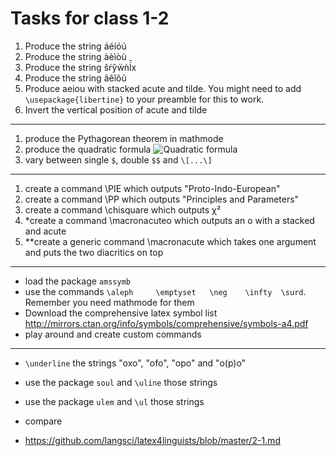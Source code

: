# Tasks for class 1-2

1. Produce the string áéíóú
1. Produce the string àèìòù
1. Produce the string šŕŷẅǹĺ̄x
1. Produce the string ãẽĩõũ
1. Produce aeiou with stacked acute and tilde. You might need to add `\usepackage{libertine}` to your preamble for this to work.
1. Invert the vertical position of acute and tilde

----
1. produce the Pythagorean theorem in mathmode 
1. produce the quadratic formula ![Quadratic formula](https://wikimedia.org/api/rest_v1/media/math/render/svg/391e54182fed02e1b97bdc3edf00ee8732422f1e) 
1. vary between single `$`, double `$$` and `\[...\]`

----
1. create a command \PIE which outputs "Proto-Indo-European"
1. create a command \PP which outputs "Principles and Parameters"
1. create a command \chisquare which outputs χ²
1. *create a command \macronacuteo which outputs an o with a stacked and acute
1. **create a generic command \macronacute which takes one argument and puts the two diacritics on top

----
- load the package `amssymb`
- use the commands `\aleph     \emptyset   \neg    \infty  \surd`. Remember you need mathmode for them
- Download the comprehensive latex symbol list http://mirrors.ctan.org/info/symbols/comprehensive/symbols-a4.pdf
- play around and create custom commands

---- 
- `\underline` the strings "oxo", "ofo", "opo" and "o(p)o"
- use the package `soul` and `\uline` those strings
- use the package `ulem` and `\ul` those strings
- compare


- https://github.com/langsci/latex4linguists/blob/master/2-1.md
